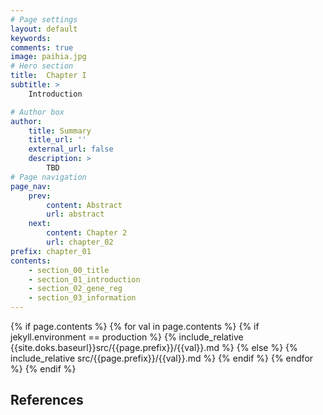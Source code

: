 ```yaml
---
# Page settings
layout: default
keywords:
comments: true
image: paihia.jpg
# Hero section
title:  Chapter I
subtitle: >  
    Introduction

# Author box
author:
    title: Summary
    title_url: ''
    external_url: false
    description: >
        TBD
# Page navigation
page_nav:
    prev:
        content: Abstract
        url: abstract
    next:
        content: Chapter 2
        url: chapter_02
prefix: chapter_01
contents:
    - section_00_title
    - section_01_introduction
    - section_02_gene_reg
    - section_03_information
---
```


{% if page.contents %}
{% for val in page.contents %}
{% if jekyll.environment == production %}
{% include_relative {{site.doks.baseurl}}src/{{page.prefix}}/{{val}}.md %}
{% else %}
{% include_relative src/{{page.prefix}}/{{val}}.md %}
{% endif %}
{% endfor %}
{% endif %}

## References